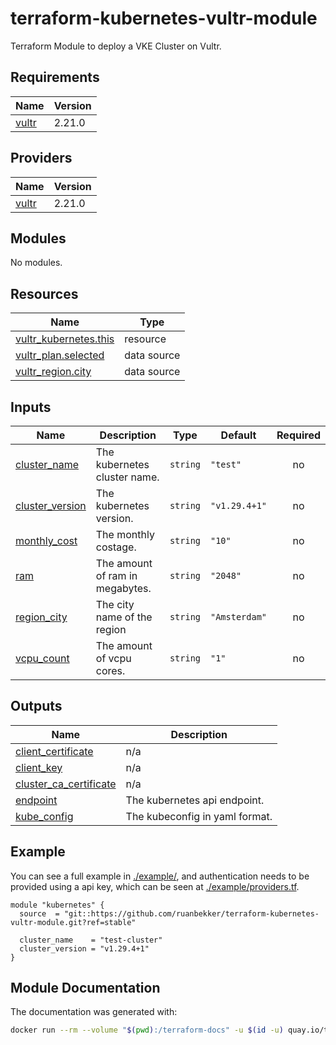 # terraform-kubernetes-vultr-module
Terraform Module to deploy a VKE Cluster on Vultr.

## Requirements

| Name | Version |
|------|---------|
| <a name="requirement_vultr"></a> [vultr](#requirement\_vultr) | 2.21.0 |

## Providers

| Name | Version |
|------|---------|
| <a name="provider_vultr"></a> [vultr](#provider\_vultr) | 2.21.0 |

## Modules

No modules.

## Resources

| Name | Type |
|------|------|
| [vultr_kubernetes.this](https://registry.terraform.io/providers/vultr/vultr/2.21.0/docs/resources/kubernetes) | resource |
| [vultr_plan.selected](https://registry.terraform.io/providers/vultr/vultr/2.21.0/docs/data-sources/plan) | data source |
| [vultr_region.city](https://registry.terraform.io/providers/vultr/vultr/2.21.0/docs/data-sources/region) | data source |

## Inputs

| Name | Description | Type | Default | Required |
|------|-------------|------|---------|:--------:|
| <a name="input_cluster_name"></a> [cluster\_name](#input\_cluster\_name) | The kubernetes cluster name. | `string` | `"test"` | no |
| <a name="input_cluster_version"></a> [cluster\_version](#input\_cluster\_version) | The kubernetes version. | `string` | `"v1.29.4+1"` | no |
| <a name="input_monthly_cost"></a> [monthly\_cost](#input\_monthly\_cost) | The monthly costage. | `string` | `"10"` | no |
| <a name="input_ram"></a> [ram](#input\_ram) | The amount of ram in megabytes. | `string` | `"2048"` | no |
| <a name="input_region_city"></a> [region\_city](#input\_region\_city) | The city name of the region | `string` | `"Amsterdam"` | no |
| <a name="input_vcpu_count"></a> [vcpu\_count](#input\_vcpu\_count) | The amount of vcpu cores. | `string` | `"1"` | no |

## Outputs

| Name | Description |
|------|-------------|
| <a name="output_client_certificate"></a> [client\_certificate](#output\_client\_certificate) | n/a |
| <a name="output_client_key"></a> [client\_key](#output\_client\_key) | n/a |
| <a name="output_cluster_ca_certificate"></a> [cluster\_ca\_certificate](#output\_cluster\_ca\_certificate) | n/a |
| <a name="output_endpoint"></a> [endpoint](#output\_endpoint) | The kubernetes api endpoint. |
| <a name="output_kube_config"></a> [kube\_config](#output\_kube\_config) | The kubeconfig in yaml format. |

## Example

You can see a full example in [./example/](./example), and authentication needs to be provided using a api key, which can be seen at [./example/providers.tf](./example/providers.tf).

```hcl
module "kubernetes" {
  source  = "git::https://github.com/ruanbekker/terraform-kubernetes-vultr-module.git?ref=stable"

  cluster_name    = "test-cluster"
  cluster_version = "v1.29.4+1"
}
```

## Module Documentation

The documentation was generated with:

```bash
docker run --rm --volume "$(pwd):/terraform-docs" -u $(id -u) quay.io/terraform-docs/terraform-docs:0.18.0 markdown /terraform-docs
```
